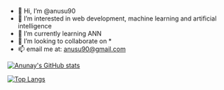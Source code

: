 - 👋 Hi, I’m @anusu90
- 👀 I’m interested in web development, machine learning and artificial intelligence
- 🌱 I’m currently learning ANN
- 💞️ I’m looking to collaborate on *
- 📫 email me at: anusu90@gmail.com

[![Anunay's GitHub stats](https://github-readme-stats.vercel.app/api?username=anusu90)](https://github.com/anuraghazra/github-readme-stats)

[![Top Langs](https://github-readme-stats.vercel.app/api/top-langs/?username=anusu90)](https://github.com/anuraghazra/github-readme-stats)

<!---
anusu90/anusu90 is a ✨ special ✨ repository because its `README.md` (this file) appears on your GitHub profile.
You can click the Preview link to take a look at your changes.
--->
